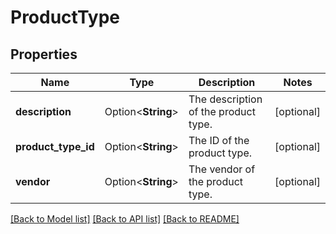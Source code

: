 # ProductType

## Properties

Name | Type | Description | Notes
------------ | ------------- | ------------- | -------------
**description** | Option<**String**> | The description of the product type. | [optional]
**product_type_id** | Option<**String**> | The ID of the product type. | [optional]
**vendor** | Option<**String**> | The vendor of the product type. | [optional]

[[Back to Model list]](../README.md#documentation-for-models) [[Back to API list]](../README.md#documentation-for-api-endpoints) [[Back to README]](../README.md)


